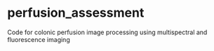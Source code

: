# perfusion_assessment
Code for colonic perfusion image processing using multispectral and fluorescence imaging
